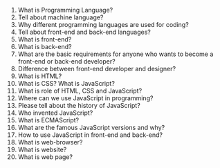 1. What is Programming Language?
2. Tell about machine language?
3. Why different programming languages are used for coding?
4. Tell about front-end and back-end languages?
5. What is front-end?
6. What is back-end?
7. What are the basic requirements for anyone who wants to become a front-end or back-end developer?
8. Difference between front-end developer and designer?
9. What is HTML?
10. What is CSS? What is JavaScript?
11. What is role of HTML, CSS and JavaScript?
12. Where can we use JavaScript in programming?
13. Please tell about the history of JavaScript?
14. Who invented JavaScript?
15. What is ECMAScript?
16. What are the famous JavaScript versions and why?
17. How to use JavaScript in front-end and back-end?
18. What is web-browser?
19. What is website?
20. What is web page?
